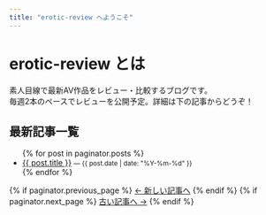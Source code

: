 ```yaml
---
title: "erotic-review へようこそ"
---
```


# erotic-review とは  
素人目線で最新AV作品をレビュー・比較するブログです。  
毎週2本のペースでレビューを公開予定。詳細は下の記事からどうぞ！

## 最新記事一覧

<ul>
  {% for post in paginator.posts %}
    <li>
      <a href="{{ post.url }}">{{ post.title }}</a>
      <small>— {{ post.date | date: "%Y-%m-%d" }}</small>
    </li>
  {% endfor %}
</ul>

<nav>
  {% if paginator.previous_page %}
    <a href="{{ paginator.previous_page_path }}">← 新しい記事へ</a>
  {% endif %}
  {% if paginator.next_page %}
    <a href="{{ paginator.next_page_path }}">古い記事へ →</a>
  {% endif %}
</nav>
